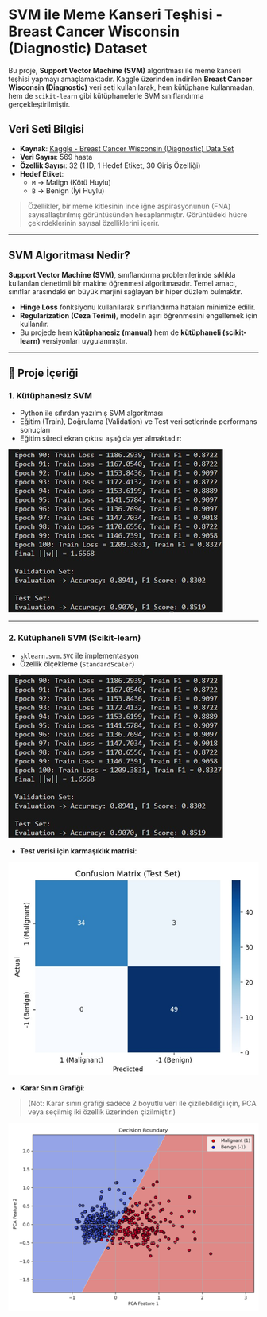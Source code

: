 # SVM ile Meme Kanseri Teşhisi - Breast Cancer Wisconsin (Diagnostic) Dataset

Bu proje, **Support Vector Machine (SVM)** algoritması ile meme kanseri teşhisi yapmayı amaçlamaktadır. Kaggle üzerinden indirilen **Breast Cancer Wisconsin (Diagnostic)** veri seti kullanılarak, hem kütüphane kullanmadan, hem de `scikit-learn` gibi kütüphanelerle SVM sınıflandırma gerçekleştirilmiştir.

## Veri Seti Bilgisi

- **Kaynak**: [Kaggle - Breast Cancer Wisconsin (Diagnostic) Data Set](https://www.kaggle.com/datasets/uciml/breast-cancer-wisconsin-data)
- **Veri Sayısı**: 569 hasta
- **Özellik Sayısı**: 32 (1 ID, 1 Hedef Etiket, 30 Giriş Özelliği)
- **Hedef Etiket**: 
  - `M` → Malign (Kötü Huylu)
  - `B` → Benign (İyi Huylu)

> Özellikler, bir meme kitlesinin ince iğne aspirasyonunun (FNA) sayısallaştırılmış görüntüsünden hesaplanmıştır. Görüntüdeki hücre çekirdeklerinin sayısal özelliklerini içerir.

---

## SVM Algoritması Nedir?

**Support Vector Machine (SVM)**, sınıflandırma problemlerinde sıklıkla kullanılan denetimli bir makine öğrenmesi algoritmasıdır. Temel amacı, sınıflar arasındaki en büyük marjini sağlayan bir hiper düzlem bulmaktır.

- **Hinge Loss** fonksiyonu kullanılarak sınıflandırma hataları minimize edilir.
- **Regularization (Ceza Terimi)**, modelin aşırı öğrenmesini engellemek için kullanılır.
- Bu projede hem **kütüphanesiz (manual)** hem de **kütüphaneli (scikit-learn)** versiyonları uygulanmıştır.

---

## 🧪 Proje İçeriği

### 1. Kütüphanesiz SVM
- Python ile sıfırdan yazılmış SVM algoritması
- Eğitim (Train), Doğrulama (Validation) ve Test veri setlerinde performans sonuçları
- Eğitim süreci ekran çıktısı aşağıda yer almaktadır:

![Kütüphanesiz SVM Performans](images/svm_scratch_results.jpeg)

---

### 2. Kütüphaneli SVM (Scikit-learn)
- `sklearn.svm.SVC` ile implementasyon
- Özellik ölçekleme (`StandardScaler`)

![Kütüphaneli SVM Performans](images/svm_scratch_results.jpeg)

- **Test verisi için karmaşıklık matrisi**:

![Karmaşıklık Matrisi](images/confusion_matrix.jpeg)

- **Karar Sınırı Grafiği**:

> (Not: Karar sınırı grafiği sadece 2 boyutlu veri ile çizilebildiği için, PCA veya seçilmiş iki özellik üzerinden çizilmiştir.)

![Karar Sınırı](images/decision_boundary_pca.png)


